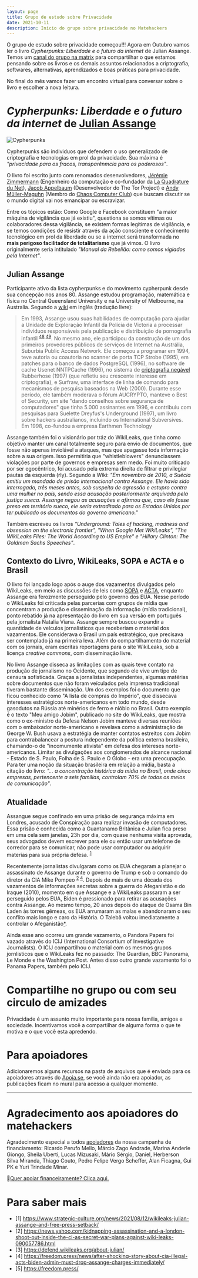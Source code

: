 ```yaml
---
layout: page
title: Grupo de estudo sobre Privacidade
date: 2021-10-11
description: Início do grupo sobre privacidade no Matehackers
---
```


O grupo de estudo sobre privacidade começou!!! Agora em Outubro vamos ler o livro *Cypherpunks: Liberdade e o futuro da internet* de Julian Assange. Temos um [canal do grupo na matrix](https://matrix.to/#/#privacidade-matehackers:matrix.org) para compartilhar o que estamos pensando sobre os livros e os demais assuntos relacionados a criptografia, softwares, alternativas, aprendizados e boas práticas para privacidade.

No final do mês vamos fazer um encontro virtual para conversar sobre o livro e escolher a nova leitura.

# *Cypherpunks: Liberdade e o futuro da internet* de [Julian Assange](https://pt.wikipedia.org/wiki/Julian_Assange)

![Cypherpunks](/assets/2021/cypherpunks.jpg)

Cypherpunks são individuos que defendem o uso generalizado de criptografia e tecnologias em prol da privacidade. Sua máxima é *"privacidade para os fracos, transparênmcia para os poderosos"*. 

O livro foi escrito junto com renomados desenvolvedores, [Jérémie Zimmermann](https://en.wikipedia.org/wiki/J%C3%A9r%C3%A9mie_Zimmermann) (Engenheiro da computação e co-fundador da [La Quadrature du Net](https://en.wikipedia.org/wiki/La_Quadrature_du_Net)), [Jacob Appelbaum](https://en.wikipedia.org/wiki/Jacob_Appelbaum) (Desenvolvedor do The Tor Project) e [Andy Müller-Maguhn](https://en.wikipedia.org/wiki/Andy_M%C3%BCller-Maguhn) (Membro do [Chaos Computer Club](https://en.wikipedia.org/wiki/Chaos_Computer_Club)) que buscam discutir se o mundo digital vai nos emancipar ou escravizar.

Entre os tópicos estão: Como Google e Facebook constituem "a maior máquina de vigilância que já existiu", questiona se somos vítimas ou colaboradores dessa vigilância, se existem formas legítimas de vigilância, e se temos condições de resistir através da ação consciente e conhecimento tecnológico em prol da liberdade ou se a internet será transformada no __mais perigoso facilitador de totalitarismo__ que já vimos. O livro originalmente seria intitulado *"Manual da Rebelião: como somos vigiados pela Internet"*.

## Julian Assange

Participante ativo da lista cypherpunks e do movimento cypherpunk desde sua concepção nos anos 80. Assange estudou programação, matemática e física no Central Queensland University e na University of Melbourne, na Australia. Segundo a [wiki](https://en.wikipedia.org/wiki/Julian_Assange#cite_note-48) em inglês (tradução livre):
> Em 1993, Assange usou suas habilidades de computação para ajudar a Unidade de Exploração Infantil da Polícia de Victoria a processar indivíduos responsáveis pela publicação e distribuição de pornografia infantil <sup>[48](https://www.theage.com.au/national/victoria/assange-helped-our-police-catch-child-pornographers-20110211-1aqnl.html) [49](https://www.theaustralian.com.au/in-depth/wikileaks/legal-threats-as-assange-laid-bare/news-story/60875c11e1109011f247acb73729d1d9)</sup>. No mesmo ano, ele participou da construção de um dos primeiros provedores públicos de serviços de Internet na Austrália, Suburbia Public Access Network. Ele começou a programar em 1994, teve autoria ou coautoria no scanner de porta TCP Strobe (1995), em patches para o banco de dados PostgreSQL (1996), no software de cache Usenet NNTPCache (1996), no sistema de [criptografia negável](https://pt.wikipedia.org/wiki/Criptografia_neg%C3%A1vel) Rubberhose (1997) (que refletiu seu crescente interesse em criptografia), e Surfraw, uma interface de linha de comando para mecanismos de pesquisa baseados na Web (2000). Durante esse período, ele também moderava o fórum AUCRYPTO, manteve o Best of Security, um site "dando conselhos sobre segurança de computadores" que tinha 5.000 assinantes em 1996, e contribuiu com pesquisas para Suelette Dreyfus's Underground (1997), um livro sobre hackers australianos, incluindo os International Subversives. Em 1998, co-fundou a empresa Earthmen Technology

Assange também foi o visionário por tráz do WikiLeaks, que tinha como objetivo manter um canal totalmente seguro para envio de documentos, que fosse não apenas inviolável a ataques, mas que apagasse toda informação sobre a sua origem. Isso permitiria que "whistleblowers" denunciassem violações por parte de governos e empresas sem medo. Foi muito criticado por ser egocêntrico, foi acusado pela extrema direita de filtrar e privilegiar pautas da esquerda (rly). Segundo a Wiki: *"Em novembro de 2010, a Suécia emitiu um mandado de prisão internacional contra Assange. Ele havia sido interrogado, três meses antes, sob suspeita de agressão e estupro contra uma mulher no país, sendo essa acusação posteriormente arquivada pela justiça sueca. Assange negou as acusações e afirmou que, caso ele fosse preso em território sueco, ele seria extraditado para os Estados Unidos por ter publicado os documentos do governo americano."*

Também escreveu os livros *"Underground: Tales of hacking, madness and obsession on the electronic frontier", "When Google Met WikiLeaks", "The WikiLeaks Files: The World According to US Empire" e "Hillary Clinton: The Goldman Sachs Speeches"*.

## Contexto do Livro, WikiLeaks, SOPA e ACTA e o Brasil

O livro foi lançado logo após o auge dos vazamentos divulgados pelo WikiLeaks, em meio as discussões de leis como [SOPA](https://pt.wikipedia.org/wiki/Stop_Online_Piracy_Act) e [ACTA](https://pt.wikipedia.org/wiki/Acordo_Comercial_Anticontrafa%C3%A7%C3%A3o), enquanto Assange era ferozmente perseguido pelo governo dos EUA. Nesse período o WikiLeaks foi críticada pelas parcerias com grupos de mídia que concentram a produção e disseminação da informação (mídia tradicional), ponto rebatido já na apresentação do livro em sua versão em português pela jornalista Natalia Viana. Assange sempre buscou expandir a quantidade de veículos jornalisticos que receberiam o material dos vazamentos. Ele considerava o Brasil um país estratégico, que precisava ser contemplado já na primeira leva. Além do compartilhamento do material com os jornais, eram escritas reportagens para o site WikiLeaks, sob a licença *creative commons*, com disseminação livre.

No livro Assange disseca as limitações com as quais teve contato na produção de jornalismo no Ocidente, que segundo ele vive um tipo de censura sofisticada. Graças a jornalistas independentes, algumas matérias sobre documentos que não foram veículados pela imprensa tradicional tiveram bastante disseminação. Um dos exemplos foi o documento que ficou conhecido como "A lista de compras do Império", que dissecava interesses estratégicos norte-americanos em todo mundo, desde gasodutos na Rússia até minérios de ferro e nióbio no Brasil. Outro exemplo é o texto "Meu amigo Jobim", publicado no site do WikiLeaks, que mostra como o ex-ministro da Defesa Nelson Jobim manteve diversas reuniões com o embaixador norte-americano e revelava como a administração de George W. Bush usava a estratégia de manter contatos estreitos com Jobim para contrabalancear a postura independente da política externa brasileira, chamando-o de "incomumente ativista" em defesa dos intereses norte-americanos. Limitar as divulgações aos conglomerados de alcance nacional - Estado de S. Paulo, Folha de S. Paulo e O Globo - era uma preocupação. Para ter uma noção da situação brasileira em relação a mídia, basta a citação do livro: *"... a concentração histórica da mídia no Brasil, onde cinco empresas, pertencente a seis famílias, controlam 70% de todos os meios de comunicação"*. 

## Atualidade

Assangue segue confinado em uma prisão de segurança máxima em Londres, acusado de Conspiração para realizar invasão de computadores. Essa prisão é conhecida como a Guantanamo Britânica e Julian fica preso em uma cela sem janelas, 23h por dia, com quase nenhuma visita aprovada, seus advogados devem escrever para ele ou então usar um telefone de corredor para se comunicar, não pode usar computador ou adquirir materias para sua própria defesa. <sup>[1](https://www.strategic-culture.org/news/2021/08/12/wikileaks-julian-assange-and-free-press-setback/)</sup>

Recentemente jornalistas divulgaram como os EUA chegaram a planejar o assassinato de Assange durante o governo de Trump e sob o comando do diretor da CIA Mike Pompeo <sup>[2](https://news.yahoo.com/kidnapping-assassination-and-a-london-shoot-out-inside-the-ci-as-secret-war-plans-against-wiki-leaks-090057786.html) [4](https://freedom.press/news/after-shocking-story-about-cia-illegal-acts-biden-admin-must-drop-assange-charges-immediately/)</sup>. Depois de mais de uma década dos vazamentos de informações secretas sobre a guerra do Afeganistão e do Iraque (2010), momento em que Assange e a WikiLeaks passaram a ser perseguido pelos EUA, Biden é pressionado para retirar as acusações contra Assange. Ao mesmo tempo, 20 anos depois do ataque de Osama Bin Laden às torres gêmeas, os EUA arrumaram as malas e abandonaram o seu conflito mais longo e caro da História. O Talebã voltou imediatamente a controlar o Afeganistão[*](https://www.youtube.com/watch?v=wb_RnCnCgDY). 

Ainda esse ano ocorreu um grande vazamento, o Pandora Papers foi vazado através do ICIJ (International Consortium of Investigative Journalists). O ICIJ compartilhou o material com os mesmos grupos jornlisticos que o WikiLeaks fez no passado: The Guardian, BBC Panorama, Le Monde e the Washington Post. Antes disso outro grande vazamento foi o Panama Papers, também pelo ICIJ.

# Compartilhe no grupo ou com seu circulo de amizades

Privacidade é um assunto muito importante para nossa família, amigos e sociedade. Incentivamos você a compartilhar de alguma forma o que te motiva e o que você esta apredendo.

# Para apoiadores

Adicionaremos alguns recursos na pasta de arquivos que é enviada para os apoiadores através do [Apoia.se](https://apoia.se/matehackers), se você ainda não era apoiador, as publicações ficam no mural para acesso a qualquer momento.

---

# Agradecimento aos apoiadores do matehackers

Agradecimento especial a todos [apoiadores](https://apoia.se/matehackers) da nossa campanha de financiamento:
Ricardo Perufo Mello, Márcio Zago Andrade, Marina Anderle Giongo, Sheila Uberti, Lucas Mizusaki, Mário Sérgio, Daniel, Herberson Silva Miranda, Thiago Couto, Pedro Felipe Vergo Scheffer, Alan Ficagna, Gui PK e Yuri Trindade Minar.

💎[Quer apoiar financeiramente? Clica aqui.](https://matehackers.org/renda)

# Para saber mais


- [1] https://www.strategic-culture.org/news/2021/08/12/wikileaks-julian-assange-and-free-press-setback/
- [2] https://news.yahoo.com/kidnapping-assassination-and-a-london-shoot-out-inside-the-ci-as-secret-war-plans-against-wiki-leaks-090057786.html
- [3] https://defend.wikileaks.org/about-julian/
- [4] https://freedom.press/news/after-shocking-story-about-cia-illegal-acts-biden-admin-must-drop-assange-charges-immediately/
- [5] https://freedom.press/
